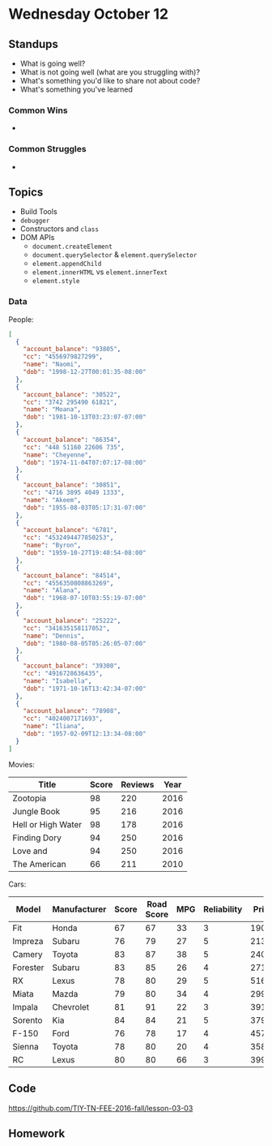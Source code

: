 # Wednesday October 12


## Standups

* What is going well?
* What is not going well (what are you struggling with)?
* What's something you'd like to share not about code?
* What's something you've learned

### Common Wins

*

### Common Struggles

*

## Topics

- Build Tools
- `debugger`
- Constructors and `class`
- DOM APIs
  - `document.createElement`
  - `document.querySelector` & `element.querySelector`
  - `element.appendChild`
  - `element.innerHTML` vs `element.innerText`
  - `element.style`

### Data

People:

```json
[
  {
    "account_balance": "93805",
    "cc": "4556979827299",
    "name": "Naomi",
    "dob": "1998-12-27T00:01:35-08:00"
  },
  {
    "account_balance": "30522",
    "cc": "3742 295490 61821",
    "name": "Moana",
    "dob": "1981-10-13T03:23:07-07:00"
  },
  {
    "account_balance": "86354",
    "cc": "448 51160 22606 735",
    "name": "Cheyenne",
    "dob": "1974-11-04T07:07:17-08:00"
  },
  {
    "account_balance": "30851",
    "cc": "4716 3895 4049 1333",
    "name": "Akeem",
    "dob": "1955-08-03T05:17:31-07:00"
  },
  {
    "account_balance": "6781",
    "cc": "4532494477850253",
    "name": "Byron",
    "dob": "1959-10-27T19:40:54-08:00"
  },
  {
    "account_balance": "84514",
    "cc": "4556350808863269",
    "name": "Alana",
    "dob": "1968-07-10T03:55:19-07:00"
  },
  {
    "account_balance": "25222",
    "cc": "341635158117052",
    "name": "Dennis",
    "dob": "1980-08-05T05:26:05-07:00"
  },
  {
    "account_balance": "39300",
    "cc": "4916728636435",
    "name": "Isabella",
    "dob": "1971-10-16T13:42:34-07:00"
  },
  {
    "account_balance": "78908",
    "cc": "4024007171693",
    "name": "Iliana",
    "dob": "1957-02-09T12:13:34-08:00"
  }
]
```

Movies:

Title              | Score | Reviews | Year
-------------------|-------|---------|-----
Zootopia           | 98    | 220     | 2016
Jungle Book        | 95    | 216     | 2016
Hell or High Water | 98    | 178     | 2016
Finding Dory       | 94    | 250     | 2016
Love and           | 94    | 250     | 2016
The American       | 66    | 211     | 2010

Cars:

Model    | Manufacturer | Score | Road Score | MPG | Reliability | Price
---------|--------------|-------|------------|-----|-------------|------
Fit      | Honda        | 67    | 67         | 33  | 3           | 19025
Impreza  | Subaru       | 76    | 79         | 27  | 5           | 21345
Camery   | Toyota       | 83    | 87         | 38  | 5           | 24089
Forester | Subaru       | 83    | 85         | 26  | 4           | 27145
RX       | Lexus        | 78    | 80         | 29  | 5           | 51630
Miata    | Mazda        | 79    | 80         | 34  | 4           | 29905
Impala   | Chevrolet    | 81    | 91         | 22  | 3           | 39110
Sorento  | Kia          | 84    | 84         | 21  | 5           | 37915
F-150    | Ford         | 76    | 78         | 17  | 4           | 45750
Sienna   | Toyota       | 78    | 80         | 20  | 4           | 35810
RC       | Lexus        | 80    | 80         | 66  | 3           | 39995



## Code

https://github.com/TIY-TN-FEE-2016-fall/lesson-03-03

## Homework
